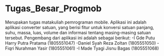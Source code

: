 # Tugas_Besar_Progmob
Merupakan tugas matakuliah pemrograman mobile. 
Aplikasi ini adalah aplikasi converter satuan, yang berisi fitur untuk konversi satuan panjang, suhu, massa, luas, volume dan informasi tentang masing-masing satuan tersebut.
Pengembang dari aplikasi ini adalah sebagai berikut:
  -I Gde Putu Harry Putra Pratama (1805551047)
  -Daniel Syah Reza Zoltan        (1805551050)
  -Fiqri Nurahman Yasir           (1805551061)
  -I Made Tyagi Jisnu Bagas       (1805551068)
